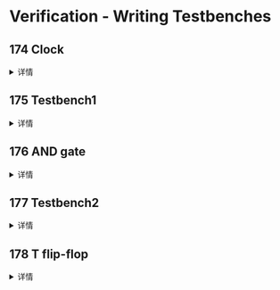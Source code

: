 # Verification - Writing Testbenches

## 174 Clock
<details>
<summary>详情</summary>

编写一个测试平台，创建一个module dut 实例（具有任何实例名称），并创建一个时钟信号来驱动模块的 clk 输入。
时钟的周期为 10 ps。时钟应初始化为零，其第一次转换为 0 到 1。  
`module dut ( input clk ) ;`  

![](./images/0.jpg)  

**分析**  
- 逻辑设计中输入对应 reg 型。  
- 使用 initial 或 always 语句产生激励。  

**答案**  
```
`timescale 1ps / 1ps
module top_module ( );
    parameter timer=5;
    
    reg clk;
    dut u_dut( .clk(clk) ) ;
    
    initial begin 
        clk = 0;
    end
    
    always begin 
        # timer
        clk = ~clk;
    end 

endmodule
```

</details>

## 175 Testbench1
<details>
<summary>详情</summary>

创建一个 Verilog 测试平台，它将为输出 A 和 B 生成以下波形。  

![](./images/1.jpg)  

**分析**  
无。  

**答案**  
```
`timescale 1ps / 1ps
module top_module ( output reg A, output reg B );//
	
    // generate input patterns here
    initial begin
        A = 1'b0;
        B = 1'b0;
        #10
        A = 1'b1;
        #5
        B = 1'b1;
        #5
        A = 1'b0;
        #20
		B = 1'b0;
    end

endmodule
```

</details>

## 176 AND gate
<details>
<summary>详情</summary>

您将获得以下要测试的 AND 门：  
```
module andgate (
    input [1:0] in,
    output out
);
```

通过生成以下时序图，编写一个实例化此 AND 门并测试所有 4 个输入组合的测试平台:  

![](./images/2.jpg)  

**分析**  
- 逻辑设计中输入对应 reg 型。
- 逻辑设计中输出对应 wire 型。

**答案**  
```
`timescale 1ps / 1ps
module top_module();
	
    reg [1:0] in;
    wire out;
    
    andgate u_andgate(in, out);
    
    initial begin
        in = 2'b0;
        #10 in = 2'b01;
        #10 in = 2'b10;
        #10 in = 2'b11;
    end
     
endmodule
```

</details>

## 177 Testbench2
<details>
<summary>详情</summary>

提供以下时序和模块：    
```
module q7 (
    input clk,
    input in,
    input [2:0] s,
    output out
);
```

![](./images/3.jpg)  

编写一个测试平台，实例化模块 q7 并生成这些输入信号，如上图所示。  

**分析**  
- 逻辑设计中输入对应 reg 型。  
- 逻辑设计中输出对应 wire 型。  

**答案**  
```
`timescale 1ps / 1ps
module top_module();
	
    reg clk;
    reg [2:0] s;
    reg in;
    wire out;

    q7 u_q7(clk, in, s, out);

    initial begin
        clk = 1'b0;
        in = 1'b0;
        s = 2;
        #10 
        s = 6;
        #10 
        in = 1;
        s = 2;
        #10
        in = 0;
        s = 7;
        #10
        in = 1;
        s = 0;
        #30
        in = 0;
    end
    
    always #5 clk = ~clk;

endmodule
```

</details>

## 178 T flip-flop
<details>
<summary>详情</summary>

给定一个 T 触发器模块，其声明如下：  
```
module tff (
    input clk,
    input reset,   // active-high synchronous reset
    input t,       // toggle
    output q
);
```

Write a testbench that instantiates one tff and will reset the T flip-flop then toggle it to the "1" state.  

**分析**  
产生一个复位。  

**答案**  
```
`timescale 1ps / 1ps
module top_module ();
    reg clk,reset,t;
    wire q;
    
    tff u_tff (clk, reset, t, q);
    
    initial begin
        clk = 0;
        reset = 0;
        #5
        reset = 1;
        #5
        reset = 0;
    end
    
    always #5 clk = ~clk;
    
    always @(posedge clk) begin
        if (reset) t <= 0;
        else t <= 1;
    end

endmodule
```

</details>
